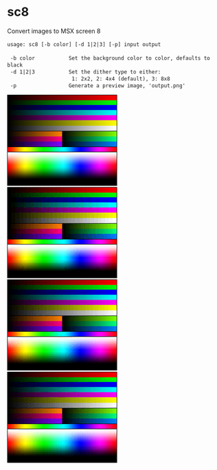 sc8
===

Convert images to MSX screen 8

```
usage: sc8 [-b color] [-d 1|2|3] [-p] input output

 -b color           Set the background color to color, defaults to black
 -d 1|2|3           Set the dither type to either:
                     1: 2x2, 2: 4x4 (default), 3: 8x8
 -p                 Generate a preview image, 'output.png'
```

![Original 24bit](/example/chart.png?raw=true "Original 24bit")
![sc8 dither option 1 (o2x2)](/example/chart_d1.sc8.png?raw=true "sc8 dither option 1 (o2x2)")
![sc8 dither option 2 (o4x4)](/example/chart_d2.sc8.png?raw=true "sc8 dither option 2 (o4x4)")
![sc8 dither option 3 (o8x8)](/example/chart_d3.sc8.png?raw=true "sc8 dither option 3 (o8x8)")

